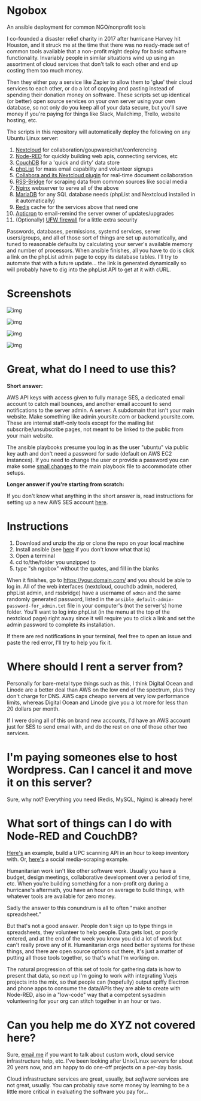 # Ngobox
An ansible deployment for common NGO/nonprofit tools


I co-founded a disaster relief charity in 2017 after hurricane Harvey hit Houston, and it struck me at the time that there was no ready-made set of common tools available that a non-profit might deploy for basic software functionality.  Invariably people in similar situations wind up using an assortment of cloud services that don't talk to each other and end up costing them too much money.

Then they either pay a service like Zapier to allow them to 'glue' their cloud services to each other, or do a lot of copying and pasting instead of spending their donation money on software.  These scripts set up identical (or better) open source services on your own server using your own database, so not only do you keep all of your data secure, but you'll save money if you're paying for things like Slack, Mailchimp, Trello, website hosting, etc.


The scripts in this repository will automatically deploy the following on any Ubuntu Linux server:

1) <a href="https://nextcloud.com" target="_blank">Nextcloud</a> for collaboration/goupware/chat/conferencing
2) <a href="https://nodered.org/" target="_blank">Node-RED</a> for quickly building web apis, connecting services, etc
3) <a href="https://couchdb.apache.org/" target="_blank">CouchDB</a> for a 'quick and dirty' data store
4) <a href="https://www.phplist.com/" target="_blank">phpList</a> for mass email capability and volunteer signups
5) <a href="https://www.collaboraoffice.com/code/" target="_blank">Collabora and its Nextcloud plugin</a> for real-time document collaboration
6) <a href="https://github.com/RSS-Bridge/rss-bridge" target="_blank">RSS-Bridge</a> for scraping data from common sources like social media
7) <a href="https://www.nginx.com/" target="_blank">Nginx</a> webserver to serve all of the above
8) <a href="https://mariadb.org/" target="_blank">MariaDB</a> for any SQL database needs (phpList and Nextcloud installed in it automatically)
9) <a href="https://redis.io/" target="_blank">Redis</a> cache for the services above that need one
10) <a href="https://web.archive.org/web/20200511093541/http://manpages.ubuntu.com/manpages/bionic/man1/apticron.1.html" target="_blank">Apticron</a> to email-remind the server owner of updates/upgrades
11) (Optionally) <a href="https://launchpad.net/ufw" target="_blank">UFW firewall</a> for a little extra security

Passwords, databases, permissions, systemd services, server users/groups, and all of those sort of things are set up automatically, and tuned to reasonable defaults by calculating your server's available memory and number of processors. When ansible finishes, all you have to do is click a link on the phpList admin page to copy its database tables.  I'll try to automate that with a future update... the link is generated dynamically so will probably have to dig into the phpList API to get at it with cURL.

# Screenshots

![img](https://i.imgur.com/2vaDsOn.png)

![img](https://i.imgur.com/gs7qzC2.png)

![img](https://i.imgur.com/Gf3MyGB.png)

![img](https://i.imgur.com/AatGmKh.png)

# Great, what do I need to use this?

**Short answer:** 

AWS API keys with access given to fully manage SES, a dedicated email account to catch mail bounces, and another email account to send notifications to the server admin. A server. A subdomain that isn't your main website. Make something like admin.yoursite.com or backend.yoursite.com. These are internal staff-only tools except for the mailing list subscribe/unsubscribe pages, not meant to be linked to the public from your main website.

The ansible playbooks presume you log in as the user "ubuntu" via public key auth and don't need a password for sudo (default on AWS EC2 instances).  If you need to change the user or provide a password you can make some <a href="https://github.com/RNCTX/ngobox/wiki/Installing-if-you-need-a-password-for-ssh,-sudo" target="_blank">small changes</a> to the main playbook file to accommodate other setups.

**Longer answer if you're starting from scratch:**

If you don't know what anything in the short answer is, read instructions for setting up a new AWS SES account <a href="https://github.com/RNCTX/ngobox/wiki/AWS-SES-setup" target="_blank">here</a>.

# Instructions

1) Download and unzip the zip or clone the repo on your local machine
2) Install ansible (see <a href="https://github.com/RNCTX/ngobox/wiki/Installing-Ansible,-options-for-Windows-users" target="_blank">here</a> if you don't know what that is)
3) Open a terminal
4) cd to/the/folder you unzipped to
5) type "sh ngobox" without the quotes, and fill in the blanks

When it finishes, go to https://your.domain.com/ and you should be able to log in. All of the web interfaces (nextcloud, couchdb admin, nodered, phpList admin, and rssbridge) have a username of `admin` and the same randomly generated password, listed in the `ansible_default-admin-password-for_admin.txt` file in your computer's (not the server's) home folder. You'll want to log into phpList (in the menu at the top of the nextcloud page) right away since it will require you to click a link and set the admin password to complete its installation.

If there are red notifications in your terminal, feel free to open an issue and paste the red error, I'll try to help you fix it.


# Where should I rent a server from?

Personally for bare-metal type things such as this, I think Digital Ocean and Linode are a better deal than AWS on the low end of the spectrum, plus 
they don't charge for DNS. AWS caps cheapo servers at very low performance limits, whereas Digital Ocean and Linode give you a lot more for less than 20 dollars per month. 

If I were doing all of this on brand new accounts, I'd have an AWS account just for SES to send email with, and do the rest on one of those other two services.

# I'm paying someones else to host Wordpress.  Can I cancel it and move it on this server?

Sure, why not?  Everything you need (Redis, MySQL, Nginx) is already here!

# What sort of things can I do with Node-RED and CouchDB?

<a href="https://youtu.be/X5PuwbIEnUs" target="_blank">Here's</a> an example, build a UPC scanning API in an hour to keep inventory with. Or, 
<a href="https://youtu.be/CVVR8fgV_IA" target="_blank">here's</a> a social media-scraping example.

Humanitarian work isn't like other software work.  Usually you have a budget, design meetings, collaborative development over a period of time, etc. When you're building something for a non-profit org during a hurricane's aftermath, you have an hour on average to build things, with whatever tools are available for zero money.  

Sadly the answer to this conundrum is all to often "make another spreadsheet." 

But that's not a good answer. People don't sign up to type things in spreadsheets, they volunteer to help people. Data gets lost, or poorly entered, and at the end of the week you know you did a lot of work but can't really prove any of it. Humanitarian orgs need better systems for these things, and there are open source options out there, it's just a matter of putting all those tools together, so that's what I'm working on.

The natural progression of this set of tools for gathering data is how to present that data, so next up I'm going to work with integrating Vuejs projects into the mix, so that people can (hopefully) output spiffy Electron and phone apps to consume the data/APIs they are able to create with Node-RED, also in a "low-code" way that a competent sysadmin volunteering for your org can stitch together in an hour or two.

# Can you help me do XYZ not covered here?

Sure, <a href="mailto:admin@robertnclayton.net">email me</a> if you want to talk about custom work, cloud service infrastructure help, etc. I've been looking after Unix/Linux servers for about 20 years now, and am happy to do one-off projects on a per-day basis. 

Cloud infrastructure services are great, usually, but *software* services are not great, usually.  You can probably save some money by learning to be a little more critical in evaluating the software you pay for...
